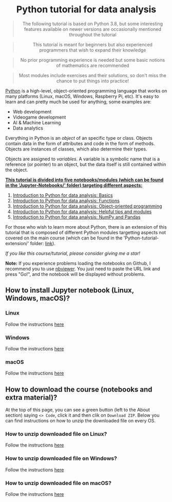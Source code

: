 # <div align='center'>Python tutorial for data analysis</div>

> <div align='center'> The following tutorial is based on Python 3.8, but some interesting features available on newer versions are occasionally mentioned throughout the tutorial</div>

> <div align='center'>This tutorial is meant for beginners but also experienced programmers that wish to expand their knowledge</div>
    
> <div align='center'>No prior programming experience is needed but some basic notions of mathematics are recommended</div>

> <div align='center'>Most modules include exercises and their solutions, so don't miss the chance to put things into practice!</div>

[Python](https://docs.python.org/3.8/) is a high-level, object-oriented programming language that works on many platforms (Linux, macOS, Windows, Raspberry Pi, etc). It's easy to learn and can pretty much be used for anything, some examples are:

- Web development
- Videogame development
- AI & Machine Learning
- Data analytics

Everything in Python is an *object* of an specific type or class. Objects contain data in the form of attributes and code in the form of methods. Objects are instances of classes, which also determine their types.

Objects are assigned to *variables*. A variable is a symbolic name that is a reference (or pointer) to an object, but the data itself is still contained within the object.

<u>**This tutorial is divided into five notebooks/modules (which can be found in the 'Jupyter-Notebooks/' folder) targeting different aspects:**</u>

1. [Introduction to Python for data analysis: Basics](https://nbviewer.org/github/jbossios/python-tutorial/blob/master/Jupyter-Notebooks/01_Introduction_Basics.ipynb)
2. [Introduction to Python for data analysis: Functions](https://nbviewer.org/github/jbossios/python-tutorial/blob/master/Jupyter-Notebooks/02_Introduction_Functions.ipynb)
3. [Introduction to Python for data analysis: Object-oriented programming](https://nbviewer.org/github/jbossios/python-tutorial/blob/master/Jupyter-Notebooks/03_Introduction_Classes.ipynb)
4. [Introduction to Python for data analysis: Helpful tips and modules](https://nbviewer.org/github/jbossios/python-tutorial/blob/master/Jupyter-Notebooks/04_Helpful_tips_and_modules.ipynb)
5. [Introduction to Python for data analysis: NumPy and Pandas](https://nbviewer.org/github/jbossios/python-tutorial/blob/master/Jupyter-Notebooks/05_NumPy_and_pandas.ipynb)

For those who wish to learn more about Python, there is an extension of this tutorial that is composed of different Python modules targetting aspects not covered on the main course (which can be found in the 'Python-tutorial-extension/' folder: [link](https://github.com/jbossios/python-tutorial/tree/master/Python-tutorial-extension/README.md)).

*If you like this course/tutorial, please consider giving me a star!*

**Note:** If you experience problems loading the notebooks on Github, I recommend you to use [nbviewer](https://nbviewer.org/). You just need to paste the URL link and press "Go!", and the notebook will be displayed without problems.

## How to install Jupyter notebook (Linux, Windows, macOS)?

### Linux

Follow the instructions [here](https://linuxhint.com/install-jupyter-notebook-on-ubuntu-20-04/)

### Windows

Follow the instructions [here](https://medium.com/@kswalawage/install-python-and-jupyter-notebook-to-windows-10-64-bit-66db782e1d02)

### macOS

Follow the instructions [here](https://www.geeksforgeeks.org/how-to-install-jupyter-notebook-on-macos/)

## How to download the course (notebooks and extra material)?

At the top of this page, you can see a green button (left to the About section) saying ```<> Code```, click it and then clik on ```Download ZIP```. Below you can find instructions on how to unzip the downloaded file on every OS.

### How to unzip downloaded file on Linux?

Follow the instructions [here](https://linuxize.com/post/how-to-unzip-files-in-linux/)

### How to unzip downloaded file on Windows?

Follow the instructions [here](https://support.microsoft.com/en-us/windows/zip-and-unzip-files-f6dde0a7-0fec-8294-e1d3-703ed85e7ebc)

### How to unzip downloaded file on macOS?

Follow the instructions [here](https://support.apple.com/guide/mac-help/zip-and-unzip-files-and-folders-on-mac-mchlp2528/mac)
